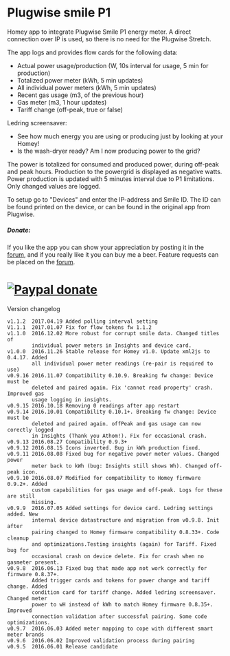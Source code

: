 # Plugwise smile P1 #

Homey app to integrate Plugwise Smile P1 energy meter. A direct connection over
IP is used, so there is no need for the Plugwise Stretch.

The app logs and provides flow cards for the following data:
- Actual power usage/production (W, 10s interval for usage, 5 min for production)
- Totalized power meter (kWh, 5 min updates)
- All individual power meters (kWh, 5 min updates)
- Recent gas usage (m3, of the previous hour)
- Gas meter (m3, 1 hour updates)
- Tariff change (off-peak, true or false)

Ledring screensaver:
- See how much energy you are using or producing just by looking at your Homey!
- Is the wash-dryer ready? Am I now producing power to the grid?

The power is totalized for consumed and produced power, during off-peak and
peak hours. Production to the powergrid is displayed as negative watts.
Power production is updated with 5 minutes interval due to P1 limitations.
Only changed values are logged.

To setup go to "Devices" and enter the IP-address and Smile ID. The ID can be
found printed on the device, or can be found in the original app from Plugwise.

##### Donate: #####
If you like the app you can show your appreciation by posting it in the [forum],
and if you really like it you can buy me a beer. Feature requests can be placed
on the [forum].

[![Paypal donate][pp-donate-image]][pp-donate-link]
===============================================================================

Version changelog

```
v1.1.2  2017.04.19 Added polling interval setting
V1.1.1  2017.01.07 Fix for flow tokens fw 1.1.2
v1.1.0  2016.12.02 More robust for corrupt smile data. Changed titles of
        individual power meters in Insights and device card.
v1.0.0  2016.11.26 Stable release for Homey v1.0. Update xml2js to 0.4.17. Added
        all individual power meter readings (re-pair is required to use)
v0.9.16 2016.11.07 Compatibility 0.10.9. Breaking fw change: Device must be
        deleted and paired again. Fix 'cannot read property' crash. Improved gas
        usage logging in insights.
v0.9.15 2016.10.18 Removing 0 readings after app restart
v0.9.14 2016.10.01 Compatibility 0.10.1+. Breaking fw change: Device must be
        deleted and paired again. offPeak and gas usage can now corectly logged
        in Insights (Thank you Athom!). Fix for occasional crash.
v0.9.13 2016.08.27 Compatibility 0.9.3+
v0.9.12 2016.08.15 Icons inverted. Bug in kWh production fixed.
v0.9.11 2016.08.08 Fixed bug for negative power meter values. Changed power
        meter back to kWh (bug: Insights still shows Wh). Changed off-peak icon.
v0.9.10 2016.08.07 Modified for compatibility to Homey firmware 0.9.2+. Added
        custom capabilities for gas usage and off-peak. Logs for these are still
        missing.
v0.9.9  2016.07.05 Added settings for device card. Ledring settings added. New
        internal device datastructure and migration from v0.9.8. Init after
        pairing changed to Homey firmware compatibility 0.8.33+. Code cleanup
        and optimizations.Testing insights (again) for Tariff. Fixed bug for
        occasional crash on device delete. Fix for crash when no gasmeter present.
v0.9.8  2016.06.13 Fixed bug that made app not work correctly for firmware 0.8.37+.
        Added trigger cards and tokens for power change and tariff change. Added
        condition card for tariff change. Added ledring screensaver. Changed meter
        power to wH instead of kWh to match Homey firmware 0.8.35+. Improved
        connection validation after successful pairing. Some code optimizations.
v0.9.7  2016.06.03 Added meter mapping to cope with different smart meter brands
v0.9.6  2016.06.02 Improved validation process during pairing
v0.9.5  2016.06.01 Release candidate
```
[forum]: https://forum.athom.com/discussion/1587
[pp-donate-link]: https://www.paypal.com/cgi-bin/webscr?cmd=_s-xclick&hosted_button_id=M9M847YNL7SB2
[pp-donate-image]: https://www.paypalobjects.com/en_US/i/btn/btn_donate_SM.gif
